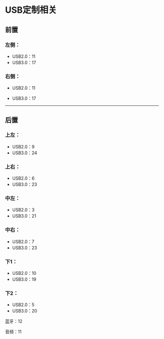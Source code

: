 # USB定制相关

## 前置

### 左侧：

- USB2.0：11
- USB3.0：17

### 右侧：

- USB2.0：11

- USB3.0：17

  

------

## 后置

### 上左：

- USB2.0：9
- USB3.0：24

### 上右：

- USB2.0：6
- USB3.0：23

### 中左：

- USB2.0：3
- USB3.0：21

### 中右：

- USB2.0：7
- USB3.0：23

### 下1：

- USB2.0：10
- USB3.0：19

### 下2：

- USB2.0：5
- USB3.0：20

蓝牙：12

音频：11
